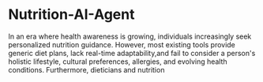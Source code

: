 # Nutrition-AI-Agent
In an era where health awareness is growing, individuals increasingly seek personalized  nutrition guidance. However, most existing tools provide generic diet plans, lack real-time adaptability,and fail to consider a person's holistic lifestyle, cultural preferences, allergies, and evolving health  conditions. Furthermore, dieticians and nutrition
